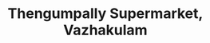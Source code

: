 ---
title: "Thengumpally Supermarket, Vazhakulam"
url: /vazhakulam/thengumpally-supermarket-vazhakulam/
shop: Supermarkt
---